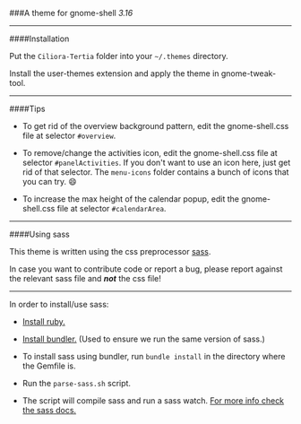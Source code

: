 ###A theme for gnome-shell _3.16_

---

####Installation

Put the `Ciliora-Tertia` folder into your `~/.themes` directory.

Install the user-themes extension and apply the theme in gnome-tweak-tool.

---

####Tips

* To get rid of the overview background pattern, edit the gnome-shell.css file at selector `#overview`.

* To remove/change the activities icon, edit the gnome-shell.css file at selector `#panelActivities`. If you don't want to use an icon here, just get rid of that selector. The `menu-icons` folder contains a bunch of icons that you can try. :smile:

* To increase the max height of the calendar popup, edit the gnome-shell.css file at selector `#calendarArea`.

---

####Using sass

This theme is written using the css preprocessor [sass](http://sass-lang.com/).


In case you want to contribute code or report a bug, please report against the relevant sass file and **_not_** the css file!

---

In order to install/use sass:

* [Install ruby.](https://www.ruby-lang.org/en/documentation/installation/)

* [Install bundler.](http://bundler.io/#getting-started) (Used to ensure we run the same version of sass.)

* To install sass using bundler, run `bundle install` in the directory where the Gemfile is.

* Run the `parse-sass.sh` script.

* The script will compile sass and run a sass watch. [For more info check the sass docs.](http://sass-lang.com/documentation/file.SASS_REFERENCE.html#using_sass)
